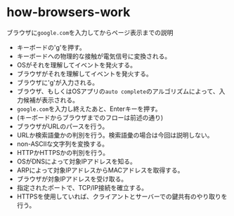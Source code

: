 
# how-browsers-work

ブラウザに`google.com`を入力してからページ表示までの説明

- キーボードの'g'を押す。
- キーボードへの物理的な接触が電気信号に変換される。
- OSがそれを理解してイベントを発火する。
- ブラウザがそれを理解してイベントを発火する。
- ブラウザに'g'が入力される。
- ブラウザ、もしくはOSアプリの`auto complete`のアルゴリズムによって、入力候補が表示される。
- `google.com`を入力し終えたあと、Enterキーを押す。
- (キーボードからブラウザまでのフローは前述の通り)
- ブラウザがURLのパースを行う。
- URLか検索語彙かの判別を行う。検索語彙の場合は今回は説明しない。
- non-ASCIIな文字列を変換する。
- HTTPかHTTPSかの判別を行う。
- OSがDNSによって対象IPアドレスを知る。
- ARPによって対象IPアドレスからMACアドレスを取得する。
- ブラウザが対象IPアドレスを受け取る。
- 指定されたポートで、TCP/IP接続を確立する。
- HTTPSを使用していれば、クライアントとサーバーでの鍵共有のやり取りを行う。
